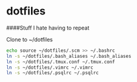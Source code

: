 dotfiles
========

####Stuff I hate having to repeat

Clone to ~/dotfiles

```bash
echo source ~/dotfiles/.scm >> ~/.bashrc
ln -s ~/dotfiles/.bash_aliases ~/.bash_aliases
ln -s ~/dotfiles/.tmux.conf ~/.tmux.conf
ln -s ~/dotfiles/.vimrc ~/.vimrc
ln -s ~/dotfiles/.psqlrc ~/.psqlrc
```
